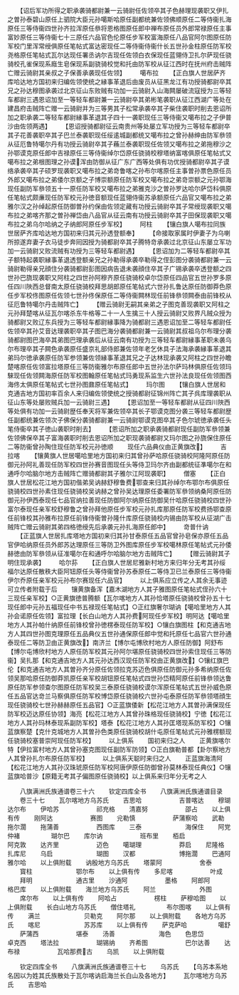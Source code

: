<!-- { "loadSidebar": true } -->
　　【诏后军功所得之职承袭骑都尉兼一云骑尉任佐领卒其子色赫理现袭职又伊扎之曽孙泰碧山原任上驷院大臣元孙噶斯哈原任副都统兼佐领佛顺原任二等侍衞扎海原任三等侍衞四世孙齐拉浑原任叅将恩格图原任郎中禅布原任员外郎常禄原任主事富妙原任三等侍衞七十三原任六品官色伦原任步军校富海原任八品官阿尔图原任防军校门里浑常绶俱原任笔帖式富达密现任二等侍衞侍衞什长五世孙金柱原任防军校尧格原任笔帖式瓦尔达现任署丞讷尔吉现任佐领白衣保现任蓝翎侍卫扎尔萨现任骁骑校孔雀保现系廕生皂保现系副骁骑校觉和托由防军校从征江西时在抚州府击贼阵亡赠云骑尉其亲叔之子保善承袭现任佐领】
　　噶布拉
　　【正白旗人世居萨齐库哈达地方国初来归编佐领使统之縁事革退后由废员从征黑龙江有功授骑都尉卒其兄之孙达穆图承袭过北京征山东败贼有功加一云骑尉入山海闗屡破流寇授为三等轻车都尉三遇恩诏加至一等轻车都尉兼一云骑尉卒其弟彬笔袭职从征江西湖广等处在建昌府击贼阵亡赠一云骑尉并为三等男其子松常承袭卒其子柴住袭职时削去恩诏所加之职承袭二等轻车都尉縁事革退其子四十一袭职现任三等侍衞又噶布拉之子伊普沙由佐领两遇】
　　【恩诏授骑都尉征云南贵州等处屡立军功授为三等轻车都尉卒其子花善袭职卒其子巴兰泰袭职现任绥逺城副都统又噶布拉之曾孙赫绅由防军叅领从征厄鲁特噶尔丹有功授云骑尉卒其子蘓兰泰袭职现任佐领又噶布拉之弟拖穆沙之孙鄂谟克原任郎中吉禄原任三等侍衞绰尔岱原任骁骑校穆塔纳富喀俱原任笔帖式又噶布拉之弟根图理之孙谟浑由防御从征广东广西等处俱有功优授骑都尉卒其子谟络承袭卒其子硕罗现袭职又噶布拉之弟竒鲁喀之孙布尔喀原任主事曽孙票色原任员外郎又噶布拉之弟倭尔京额之子博崇额原任防军校又噶布拉之弟竒崇额之元孙鄂海现任副防军叅领五十一原任防军校又噶布拉之弟雅克沙之曽孙罗达哈尔萨岱科俱原任笔帖式颇亷现任防军校元孙徳音额现任蓝翎侍衞苏承额原任六品官又噶布拉之弟雅尔汉之孙绰起原任防御曽孙约保由佐领定藏有功授云骑尉卒其子常绶现袭职又噶布拉之弟喀齐那之曽孙禅岱由八品官从征云南有功授云骑尉卒其子田保现袭职又噶布拉之弟乌尔哈纳之子纳郎阿原任步军校】
　　阿柱
　　【镶白旗人噶布拉同族世居萨齐库哈达地方国初来归其元孙透登额奉】
　　【命接取家属时伊妻子为乌喇所掠遂弃妻子衣马徒步奔囘因授为骑都尉卒其子腾特竒承袭过北京征山东屡立军功加一云骑尉又败流贼有功授为三等轻车都尉遇】
　　【恩诏加为二等轻车都尉卒其子额特起袭职縁事革退透登额亲兄之孙勒得承袭卒勒得之侄彭图分袭骑都尉兼一云骑尉勒得亲兄顔住分袭骑都尉彭图因病告退未袭顔住卒其子广锡承袭卒透登额之四世孙巴旒现袭职又阿柱之四世孙阿穆齐原任骁骑校卓尔岱原任四品官五世孙罗多原任四川陜西总督南太原任骁骑校拜思胡郎原任笔帖式六世孙扎鲁达原任防御莽色原任步军校佟图原任佐领七世孙佟保原任二等侍衞闗林现任前锋叅领闗泰由前锋校从征厄鲁特噶尔丹击贼阵亡】
　　【赠云骑尉无嗣其亲弟之子图克善现袭职又阿柱之元孙拜楚喀从征瓦尔喀杀东牛格等二十一人生擒三十人授云骑尉又败界凡贼众授为骑都尉又败辽东兵授为三等轻车都尉縁事降为骑都尉三遇恩诏加至二等轻车都尉任佐领卒其孙艾音达理袭职卒其子图巴海分袭骑都尉兼一云骑尉其叔祖乌尔布理分袭骑都尉图巴海卒其弟图巴理承袭后从征云南有功授为三等轻车都尉縁事革职未袭乌尔布理卒其子闗色承袭原任盛京礼部侍郎兼佐领年老乞休具子法海承袭縁事革退其弟玛尔徳承袭原任防军参领兼佐领縁事革退其兄之子达林现承袭又阿柱之四世孙瞻楚喀原任佐领富拉塔原任三等防衞雅尔布原任郎中五世孙法尔萨玛林俱原任佐领玛騋现任佐领闗海原任防军校图翰原任笔帖式玛勇现系监生六世孙法良现任佐领图西海佟太俱原任笔帖式七世孙图鼐原任笔帖式】
　　玛尔图
　　【镶白旗人世居和克通吉地方国初率百余人来归编佐领使统之授骑都尉征锦州阵亡其子呉库理袭职从征山东等处屡败贼兵加一云骑尉三遇】
　　【恩诏加至一等轻车都尉从征四川陜西等处俱有功加一云骑尉歴任奉天将军兼佐领卒其长子鄂谟克图分袭三等轻车都尉歴任副都统兼佐领次子佛保分袭骑都尉兼一云骑尉鄂谟克图卒其子色尔琥徳承袭任头笔侍衞卒其子徳山袭职时削去】
　　【恩诏所加之职承袭骑都尉现任副防军叅领兼佐领佛保卒其子富海袭职时削去恩诏所加之职现袭骑都尉又玛尔图之孙旒保住原任二等防衞曾孙陶住现任防军校元孙徳顺
　　现任六品典仪由正黄旗改】
　　吉拉喀
　　【镶黄旗人世居噶哈里地方国初来归其曾孙萨哈原任骁骑校阿隆阿原任防御元孙阿礼善现任防军校四世孙赛音图现任头等侍卫玛尔齐由副都统征凖噶尔在和通呼尔哈脑尔地方击贼阵亡赠骑都尉其子雅尔江阿现袭职】
　　僧塞
　　【正白旗人世居松花江地方国初偕弟吴讷赫舒穆鲁费鄂查来归其孙绰尔布鄂尔布俱原任骁骑校四世孙素住现任骁骑校吴讷赫之曾孙吴达理原任委署防军叅领纳桑阿原任防御元孙伊西泰现任七品官纳拉善现任防御阿尔纳原任防御吴什哈原任骁骑校四世孙富尔泰现任亲军校舒穆鲁之曾孙拜他原任步军校元孙扎库那原任防军校费扬鄂查原任前锋校其孙雅布拉原任前锋侍衞曽孙隆什库原任骁骑校内锡由防军校从征湖广击贼阵亡赠云骑尉其弟四格徳绶先后承袭元孙扎海原任郎中】
　　竒普什讷
　　【正蓝旗人世居扎库塔地方国初来归其孙甘泰原任五品官曾孙皂保亦原任五品官伊哈纳原任员外郎苏达理原任三等防卫外图库原任步军校噶林原任笔帖式元孙倭赫徳由防军叅领从征准噶尔在和通呼尔哈脑尔地方击贼阵亡】
　　【赠云骑尉其子明住现承袭】
　　哈尔荪
　　【正白旗人世居尼雅新村地方来归年分无考其孙绥福尔达原任散秩大臣阿钮原任头等侍衞曾孙苏泰原任二等侍卫已兰泰原任三等侍衞伊尔乔原任亲军校元孙布尔赛现任六品官】
　　以上俱系应立传之人其余无事迹可立传者附载于后
　　镶黄旗备浑【嘉木湖地方人其子雅图原任笔帖式侄孙六十三现任亲军校】○正黄旗徳普腾额【瓦尔喀地方人其孙恰塔原任骁骑校曾孙五十七现任郎中元孙五福现任中书五禄现任笔帖式】○正红旗奢尔瑚讷【噶哈里地方人其孙会诺原任佐领】富拉理【长白山地方人其孙费阿现任步军校】明阿达【噶哈里地方人其孙帕什纳原任前锋校曾孙徳楞泰现任防军校】○镶白旗图柱【和克通吉地方人其四世孙图克理原任五品典仪五世孙通保原任郎中觉和托原任七品官六世孙通泰现任二等防卫由正黄旗改】南济兰【博尔屯博欣村地方人原任防御】阿舒布【博尔屯博欣村地方人原任防军校其元孙阿尔堪原任骁骑校四世孙索住现任三等防衞】吴扎那【和克通吉地方人其元孙达西汉现任防军校由正黄旗改】○镶红旗巴伦【和克通吉地方人其曽孙齐分原任佐领拉克苏迈色俱原任防御元孙多希纳原任佐领吴那哈原任防御莽凯原任亲军校胡钮原任笔帖式四世孙岱精阿原任前锋叅领达鲁原任防军参领查尔图原任防军校吴三泰原任骁骑校谟尔浑原任笔帖式五世孙威色原任五品官达竒兰马察俱原任防军校博岱原任骁骑校六世孙屯泰原任防军叅领塔顔生现任骁骑校七世孙赫赫原任五品官】○正蓝旗倭新【松花江地方人其曽孙满保现任防军校迈达原任协领】海亮【松花江地方人其曾孙珠格现任骁骑校】宁徳【松花江地方人其孙玛林泰现系副防军校】塔泰【松花江地方人其孙匡塔现系防军校】○镶蓝旗察楚【克什克城地方人其曽孙色类原任骁骑校胡什屯原任笔帖式元孙雅楞额现任骁骑校塞普崇阿现任防军校】
　　以上俱系
　　国初来归之人
　　正黄旗喀尔特【伊拉富村地方人其曾孙塞克图现任副防军防领】○正白旗勒普都【卦尔察地方人其曾孙扎尔布原任防军校】
　　以上俱系天聪时来归之人
　　正蓝旗海清阿【松花江地方人其孙汉珠琥原任防军校阿唐伊原任防御曾孙莫林泰现任典仪】○镶蓝旗哈普沙【原籍无考其子偏图原任骁骑校】以上俱系来归年分无考之人








　　八旗满洲氏族通谱卷三十六
　　钦定四库全书
　　八旗满洲氏族通谱目录
　　卷三十七
　　瓦尔喀地方乌苏氏
　　吉思哈　　　　　　吉普喀达
　　穆瑚　　　　　　　达尔布
　　伊哈苏　　　　　　祁充格
　　清嘉努　　　　　　邵占
　　以上俱有传
　　刚阿达　　　　　　赛图
　　兊勒慎　　　　　　萨蒲察哈
　　武勒　　　　　　　拖尔濶
　　拖蒲善　　　　　　西图库
　　三泰　　　　　　　海保住
　　阿党仲褚　　　　　瑚尔巴
　　库尔讷　　　　　　班布里
　　栢启　　　　　　　阿克敦
　　达齐里　　　　　　迈色
　　噶瑚理　　　　　　莽启
　　尼隆格　　　　　　扎库尼
　　乌启　　　　　　　瑚图
　　汉都　　　　　　　博拖濶
　　巴通阿　　　　　　雅尔哈
　　以上俱附载
　　讷殷地方乌苏氏
　　塔蒙阿　　　　　　舍泰
　　寳柱　　　　　　　鄂尔布
　　以上俱有传
　　多尼喀　　　　　　叶成
　　拜明　　　　　　　通古里
　　沙通阿　　　　　　墨格
　　阿郎阿　　　　　　格巴库
　　以上俱附载
　　海兰地方乌苏氏
　　阿兰　　　　　　　外图
　　席尔布
　　以上俱有传
　　阿哈占　　　　　　楞柱
　　萨穆哈图
　　以上俱附载
　　长白山地方乌苏氏
　　僧住塔礼　　　　　布尔图喀
　　以上俱有传
　　满兰　　　　　　　贝勒克
　　阿尔那
　　以上俱附载
　　各地方乌苏氏
　　喀尼　　　　　　　苏苏库
　　以上俱有传
　　萨克萨哈　　　　　噶舒
　　萨蒲西　　　　　　堪泰
　　汤善　　　　　　　海色
　　色思岱　　　　　　卓克西
　　塔法拉　　　　　　瑚锡纳
　　齐希图　　　　　　巴尔达善
　　达布禄　　　　　　瓦哈那费古
　　乌凯
　　以上俱附载






　　钦定四库全书
　　八旗满洲氏族通谱卷三十七
　　乌苏氏
　　【乌苏本系地名因以为姓其氏族散处于瓦尔喀讷启海兰长白山及各地方】
　　瓦尔喀地方乌苏氏
　　吉思哈
